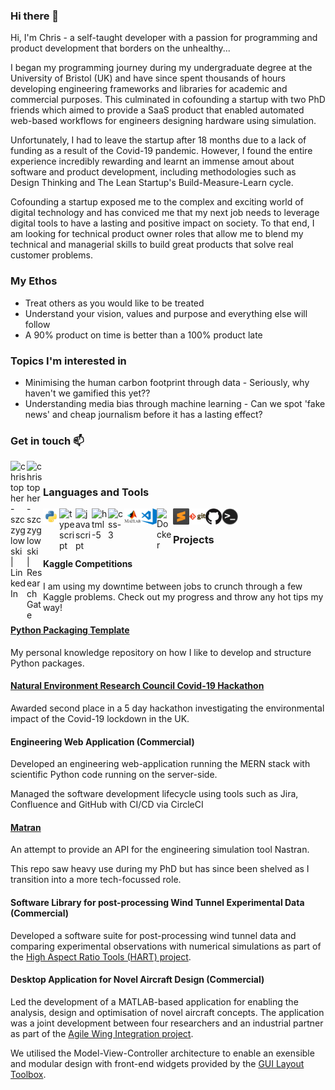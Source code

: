 ### Hi there 👋 
Hi, I'm Chris - a self-taught developer with a passion for programming and product development that borders on the unhealthy...

I began my programming journey during my undergraduate degree at the University of Bristol (UK) and have since spent thousands of hours developing engineering frameworks and libraries for academic and commercial purposes. This culminated in cofounding a startup with two PhD friends which aimed to provide a SaaS product that enabled automated web-based workflows for engineers designing hardware using simulation. 

Unfortunately, I had to leave the startup after 18 months due to a lack of funding as a result of the Covid-19 pandemic. However, I found the entire experience incredibly rewarding and learnt an immense amout about software and product development, including methodologies such as Design Thinking and The Lean Startup's Build-Measure-Learn cycle.

Cofounding a startup exposed me to the complex and exciting world of digital technology and has conviced me that my next job needs to leverage digital tools to have a lasting and positive impact on society. To that end, I am looking for technical product owner roles that allow me to blend my technical and managerial skills to build great products that solve real customer problems.

### My Ethos

* Treat others as you would like to be treated
* Understand your vision, values and purpose and everything else will follow
* A 90% product on time is better than a 100% product late

### Topics I'm interested in

* Minimising the human carbon footprint through data - Seriously, why haven't we gamified this yet??
* Understanding media bias through machine learning - Can we spot 'fake news' and cheap journalism before it has a lasting effect?

### Get in touch 📫

[<img align="left" alt="christopher-szczyglowski | LinkedIn" width="26px" src="https://user-images.githubusercontent.com/38318223/129896248-7e9442c4-5811-41c0-a004-5c5dc8512a50.png"/>][linkedin]
[<img align="left" alt="christopher-szczyglowski | ResearchGate" width="26px" src="https://user-images.githubusercontent.com/38318223/129895964-0a637d6d-08ca-46e3-a3b2-be30a5c498ad.png"/>][researchgate]

<br/>

### Languages and Tools

<img align="left" alt="Python" 
width="26px" src="https://raw.githubusercontent.com/github/explore/80688e429a7d4ef2fca1e82350fe8e3517d3494d/topics/python/python.png" />
<img align="left" alt="typescript" 
width="26px" src="https://user-images.githubusercontent.com/38318223/129893268-d62539c1-5d9b-4017-b3f6-927a5df35d34.png" />
<img align="left" alt="javascript" 
width="26px" src="https://user-images.githubusercontent.com/38318223/129892919-7597296a-e392-4a75-91a3-fc68b1448cae.png" />
<img align="left" alt="html-5" 
width="26px" src="https://user-images.githubusercontent.com/38318223/129892834-8186e58a-96d4-4180-ba36-62cb9a83bd5b.png" />
<img align="left" alt="css-3" 
width="26px" src="https://user-images.githubusercontent.com/38318223/129893179-74cc0fbd-c8f3-4b9a-b14c-b28503c5b2ba.png" />
<img align="left" alt="Matlab" 
width="26px" src="https://raw.githubusercontent.com/github/explore/80688e429a7d4ef2fca1e82350fe8e3517d3494d/topics/matlab/matlab.png" />
<img align="left" alt="Visual Studio Code" 
width="26px" src="https://raw.githubusercontent.com/github/explore/80688e429a7d4ef2fca1e82350fe8e3517d3494d/topics/visual-studio-code/visual-studio-code.png" />
<img align="left" alt="Docker" 
width="26px" src="https://user-images.githubusercontent.com/38318223/129898734-7e3433b6-fdb8-4610-91f7-671f322b81b4.png" />
<img align="left" alt="Sublime Text" 
width="26px" src="https://raw.githubusercontent.com/github/explore/80688e429a7d4ef2fca1e82350fe8e3517d3494d/topics/sublime-text/sublime-text.png" />
<img align="left" alt="Git" 
width="26px" src="https://raw.githubusercontent.com/github/explore/80688e429a7d4ef2fca1e82350fe8e3517d3494d/topics/git/git.png" />
<img align="left" alt="GitHub" 
width="26px" src="https://raw.githubusercontent.com/github/explore/78df643247d429f6cc873026c0622819ad797942/topics/github/github.png" />
<img align="left" alt="Terminal" 
width="26px" src="https://raw.githubusercontent.com/github/explore/80688e429a7d4ef2fca1e82350fe8e3517d3494d/topics/terminal/terminal.png" />

<br/>

### Projects

#### Kaggle Competitions
I am using my downtime between jobs to crunch through a few Kaggle problems. Check out my progress and throw any hot tips my way!

#### [Python Packaging Template](https://github.com/ChristopherSzczyglowski/python_package_template)
My personal knowledge repository on how I like to develop and structure Python packages. 

#### [Natural Environment Research Council Covid-19 Hackathon](https://github.com/BristolFluFighters/BristolFluFighters_NERCHackathonTwo_Recovery)
Awarded second place in a 5 day hackathon investigating the environmental impact of the Covid-19 lockdown in the UK. 

#### Engineering Web Application (Commercial)
Developed an engineering web-application running the MERN stack with scientific Python code running on the server-side. 

Managed the software development lifecycle using tools such as Jira, Confluence and GitHub with CI/CD via CircleCI

#### [Matran](https://github.com/ChristopherSzczyglowski/Matran) 
An attempt to provide an API for the engineering simulation tool Nastran. 

This repo saw heavy use during my PhD but has since been shelved as I transition into a more tech-focussed role.

#### Software Library for post-processing Wind Tunnel Experimental Data (Commercial)
Developed a software suite for post-processing wind tunnel data and comparing experimental observations with numerical simulations as part of the [High Aspect Ratio Tools (HART) project](https://gtr.ukri.org/projects?ref=113223).

#### Desktop Application for Novel Aircraft Design (Commercial)
Led the development of a MATLAB-based application for enabling the analysis, design and optimisation of novel aircraft concepts. The application was a joint development between four researchers and an industrial partner as part of the [Agile Wing Integration project](https://gtr.ukri.org/projects?ref=113041). 

We utilised the Model-View-Controller architecture to enable an exensible and modular design with front-end widgets provided by the [GUI Layout Toolbox](https://uk.mathworks.com/matlabcentral/fileexchange/47982-gui-layout-toolbox).

[researchgate]: https://www.researchgate.net/profile/Christopher-Szczyglowski
[linkedin]: https://www.linkedin.com/in/christopher-szczyglowski/
